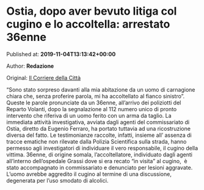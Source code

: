 
# Ostia, dopo aver bevuto litiga col cugino e lo accoltella: arrestato 36enne

Published at: **2019-11-04T13:13:42+00:00**

Author: **Redazione**

Original: [Il Corriere della Città](https://www.ilcorrieredellacitta.com/news/ostia-dopo-aver-bevuto-litiga-col-cugino-e-lo-accoltella-arrestato-36enne.html)

“Sono stato sorpreso davanti alla mia abitazione da un uomo di carnagione chiara che, senza proferire parola, mi ha accoltellato al fianco sinistro”.
Queste le parole pronunciate da un 36enne, all’arrivo dei poliziotti del Reparto Volanti, dopo la segnalazione al 112 numero unico di pronto intervento che riferiva di un uomo ferito con un arma da taglio. La immediata attività investigativa, avviata dagli agenti del commissariato di Ostia, diretto da Eugenio Ferraro, ha portato tuttavia ad una ricostruzione diversa del fatto.
Le testimonianze raccolte, infatti, insieme all’ assenza di tracce ematiche non rilevate dalla Polizia Scientifica sulla strada, hanno permesso agli investigatori di individuare il vero responsabile, il cugino della vittima.
36enne, di origine somala, l’accoltellatore, individuato dagli agenti all’interno dell’ospedale Grassi dove si era recato “in visita” al cugino,  è stato accompagnato in commissariato e denunciato per lesioni aggravate.
L’uomo avrebbe aggredito il cugino al termine di una discussione, degenerata per l’uso smodato di alcolici. 
